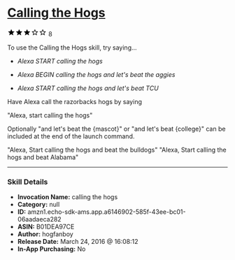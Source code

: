 # [Calling the Hogs](http://alexa.amazon.com/#skills/amzn1.echo-sdk-ams.app.a6146902-585f-43ee-bc01-06aadaeca282)
![3 stars](../../images/ic_star_black_18dp_1x.png)![3 stars](../../images/ic_star_black_18dp_1x.png)![3 stars](../../images/ic_star_black_18dp_1x.png)![3 stars](../../images/ic_star_border_black_18dp_1x.png)![3 stars](../../images/ic_star_border_black_18dp_1x.png) 8

To use the Calling the Hogs skill, try saying...

* *Alexa  START calling the hogs*

* *Alexa BEGIN calling the hogs and let's beat the aggies*

* *Alexa START calling the hogs and let's beat TCU*

Have Alexa call the razorbacks hogs by saying

"Alexa, start calling the hogs"

Optionally "and let's beat the {mascot}" or "and let's beat {college}"  can be included at the end of the launch command.

"Alexa, Start calling the hogs and beat the bulldogs"
"Alexa, Start calling the hogs and beat Alabama"

***

### Skill Details

* **Invocation Name:** calling the hogs
* **Category:** null
* **ID:** amzn1.echo-sdk-ams.app.a6146902-585f-43ee-bc01-06aadaeca282
* **ASIN:** B01DEA97CE
* **Author:** hogfanboy
* **Release Date:** March 24, 2016 @ 16:08:12
* **In-App Purchasing:** No
